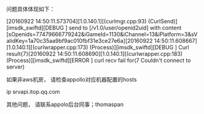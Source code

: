 问题具体体现如下：

\[20160922 14:50:11.573704\]\[1.0.140.1\]\[\(curlmgr.cpp:93\) \(CurlSend\)\]\[imsdk\_swiftd\]\[DEBUG \] send to \[\/v1.0\/user\/openid2uid\] with content \[sOpenids=77479666779242&iGameId=1130&iChannel=13&iPlatform=3&sValidKey=1a70c35aa9bf9ac010fbf31e3ce27e6a\]\[20160922 14:50:11.608667\]\[1.0.140.1\]\[\(curlwrapper.cpp:173\) \(Process\)\]\[imsdk\_swiftd\]\[DEBUG \] Curl result{7}\[20160922 14:50:11.608690\]\[1.0.140.1\]\[\(curlwrapper.cpp:183\) \(Process\)\]\[imsdk\_swiftd\]\[ERROR \] curl recv fail for\(7 Couldn't connect to server\)

如果非aws机房， 请检查appollo对应机器配置的hosts

ip  srvapi.itop.qq.com





其他问题， 请联系appolo后台同事；thomaspan

